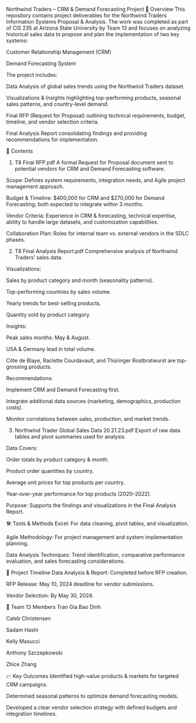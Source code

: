 Northwind Traders – CRM & Demand Forecasting Project
📌 Overview
This repository contains project deliverables for the Northwind Traders Information Systems Proposal & Analysis.
The work was completed as part of CIS 235 at Arizona State University by Team 13 and focuses on analyzing historical sales data to propose and plan the implementation of two key systems:

Customer Relationship Management (CRM)

Demand Forecasting System

The project includes:

Data Analysis of global sales trends using the Northwind Traders dataset.

Visualizations & Insights highlighting top-performing products, seasonal sales patterns, and country-level demand.

Final RFP (Request for Proposal) outlining technical requirements, budget, timeline, and vendor selection criteria.

Final Analysis Report consolidating findings and providing recommendations for implementation.

📂 Contents
1. T8 Final RFP.pdf
A formal Request for Proposal document sent to potential vendors for CRM and Demand Forecasting software.

Scope: Defines system requirements, integration needs, and Agile project management approach.

Budget & Timeline: $400,000 for CRM and $270,000 for Demand Forecasting; both expected to integrate within 3 months.

Vendor Criteria: Experience in CRM & forecasting, technical expertise, ability to handle large datasets, and customization capabilities.

Collaboration Plan: Roles for internal team vs. external vendors in the SDLC phases.

2. T8 Final Analysis Report.pdf
Comprehensive analysis of Northwind Traders’ sales data.

Visualizations:

Sales by product category and month (seasonality patterns).

Top-performing countries by sales volume.

Yearly trends for best-selling products.

Quantity sold by product category.

Insights:

Peak sales months: May & August.

USA & Germany lead in total volume.

Côte de Blaye, Raclette Courdavault, and Thüringer Rostbratwurst are top-grossing products.

Recommendations:

Implement CRM and Demand Forecasting first.

Integrate additional data sources (marketing, demographics, production costs).

Monitor correlations between sales, production, and market trends.

3. Northwind Trader Global Sales Data 20.21.23.pdf
Export of raw data tables and pivot summaries used for analysis.

Data Covers:

Order totals by product category & month.

Product order quantities by country.

Average unit prices for top products per country.

Year-over-year performance for top products (2020–2022).

Purpose: Supports the findings and visualizations in the Final Analysis Report.

🛠 Tools & Methods
Excel: For data cleaning, pivot tables, and visualization.

Agile Methodology: For project management and system implementation planning.

Data Analysis Techniques: Trend identification, comparative performance evaluation, and sales forecasting considerations.

📅 Project Timeline
Data Analysis & Report: Completed before RFP creation.

RFP Release: May 10, 2024 deadline for vendor submissions.

Vendor Selection: By May 30, 2024.

👥 Team 13 Members
Tran Gia Bao Dinh

Caleb Christensen

Sadam Hashi

Kelly Masucci

Anthony Szczepkowski

Zhice Zhang

📈 Key Outcomes
Identified high-value products & markets for targeted CRM campaigns.

Determined seasonal patterns to optimize demand forecasting models.

Developed a clear vendor selection strategy with defined budgets and integration timelines.
